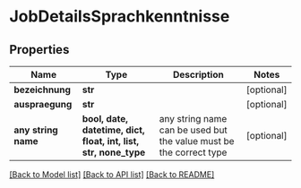 # JobDetailsSprachkenntnisse


## Properties
Name | Type | Description | Notes
------------ | ------------- | ------------- | -------------
**bezeichnung** | **str** |  | [optional] 
**auspraegung** | **str** |  | [optional] 
**any string name** | **bool, date, datetime, dict, float, int, list, str, none_type** | any string name can be used but the value must be the correct type | [optional]

[[Back to Model list]](../README.md#documentation-for-models) [[Back to API list]](../README.md#documentation-for-api-endpoints) [[Back to README]](../README.md)


